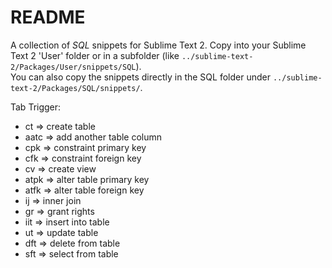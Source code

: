 **README**
==========

A collection of *SQL* snippets for Sublime Text 2.
Copy into your Sublime Text 2 'User' folder or in a subfolder (like `../sublime-text-2/Packages/User/snippets/SQL`).  
You can also copy the snippets directly in the SQL folder under `../sublime-text-2/Packages/SQL/snippets/`.
 
Tab Trigger:

* ct => create table  
* aatc => add another table column  
* cpk => constraint primary key  
* cfk => constraint foreign key  
* cv => create view  
* atpk => alter table primary key  
* atfk => alter table foreign key  
* ij => inner join  
* gr => grant rights  
* iit => insert into table  
* ut => update table  
* dft => delete from table  
* sft => select from table  
